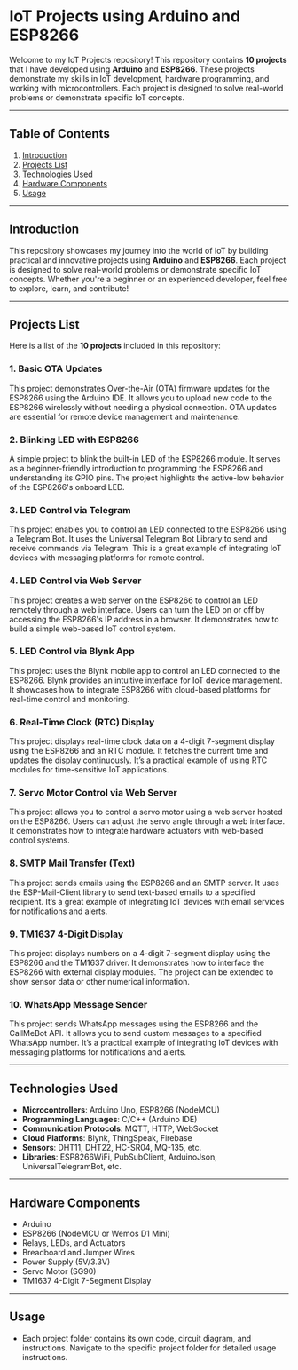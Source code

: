 # IoT Projects using Arduino and ESP8266

Welcome to my IoT Projects repository! This repository contains **10 projects** that I have developed using **Arduino** and **ESP8266**. These projects demonstrate my skills in IoT development, hardware programming, and working with microcontrollers. Each project is designed to solve real-world problems or demonstrate specific IoT concepts.

---

## Table of Contents
1. [Introduction](#introduction)
2. [Projects List](#projects-list)
3. [Technologies Used](#technologies-used)
4. [Hardware Components](#hardware-components)
5. [Usage](#usage)

---

## Introduction
This repository showcases my journey into the world of IoT by building practical and innovative projects using **Arduino** and **ESP8266**. Each project is designed to solve real-world problems or demonstrate specific IoT concepts. Whether you're a beginner or an experienced developer, feel free to explore, learn, and contribute!

---

## Projects List
Here is a list of the **10 projects** included in this repository:

### 1. **Basic OTA Updates**
This project demonstrates Over-the-Air (OTA) firmware updates for the ESP8266 using the Arduino IDE. It allows you to upload new code to the ESP8266 wirelessly without needing a physical connection. OTA updates are essential for remote device management and maintenance.

### 2. **Blinking LED with ESP8266**
A simple project to blink the built-in LED of the ESP8266 module. It serves as a beginner-friendly introduction to programming the ESP8266 and understanding its GPIO pins. The project highlights the active-low behavior of the ESP8266's onboard LED.

### 3. **LED Control via Telegram**
This project enables you to control an LED connected to the ESP8266 using a Telegram Bot. It uses the Universal Telegram Bot Library to send and receive commands via Telegram. This is a great example of integrating IoT devices with messaging platforms for remote control.

### 4. **LED Control via Web Server**
This project creates a web server on the ESP8266 to control an LED remotely through a web interface. Users can turn the LED on or off by accessing the ESP8266's IP address in a browser. It demonstrates how to build a simple web-based IoT control system.

### 5. **LED Control via Blynk App**
This project uses the Blynk mobile app to control an LED connected to the ESP8266. Blynk provides an intuitive interface for IoT device management. It showcases how to integrate ESP8266 with cloud-based platforms for real-time control and monitoring.

### 6. **Real-Time Clock (RTC) Display**
This project displays real-time clock data on a 4-digit 7-segment display using the ESP8266 and an RTC module. It fetches the current time and updates the display continuously. It’s a practical example of using RTC modules for time-sensitive IoT applications.

### 7. **Servo Motor Control via Web Server**
This project allows you to control a servo motor using a web server hosted on the ESP8266. Users can adjust the servo angle through a web interface. It demonstrates how to integrate hardware actuators with web-based control systems.

### 8. **SMTP Mail Transfer (Text)**
This project sends emails using the ESP8266 and an SMTP server. It uses the ESP-Mail-Client library to send text-based emails to a specified recipient. It’s a great example of integrating IoT devices with email services for notifications and alerts.

### 9. **TM1637 4-Digit Display**
This project displays numbers on a 4-digit 7-segment display using the ESP8266 and the TM1637 driver. It demonstrates how to interface the ESP8266 with external display modules. The project can be extended to show sensor data or other numerical information.

### 10. **WhatsApp Message Sender**
This project sends WhatsApp messages using the ESP8266 and the CallMeBot API. It allows you to send custom messages to a specified WhatsApp number. It’s a practical example of integrating IoT devices with messaging platforms for notifications and alerts.

---

## Technologies Used
- **Microcontrollers**: Arduino Uno, ESP8266 (NodeMCU)
- **Programming Languages**: C/C++ (Arduino IDE)
- **Communication Protocols**: MQTT, HTTP, WebSocket
- **Cloud Platforms**: Blynk, ThingSpeak, Firebase
- **Sensors**: DHT11, DHT22, HC-SR04, MQ-135, etc.
- **Libraries**: ESP8266WiFi, PubSubClient, ArduinoJson, UniversalTelegramBot, etc.

---

## Hardware Components
- Arduino 
- ESP8266 (NodeMCU or Wemos D1 Mini)
- Relays, LEDs, and Actuators
- Breadboard and Jumper Wires
- Power Supply (5V/3.3V)
- Servo Motor (SG90)
- TM1637 4-Digit 7-Segment Display

---

## Usage
- Each project folder contains its own code, circuit diagram, and instructions. Navigate to the specific project folder for detailed usage instructions.
